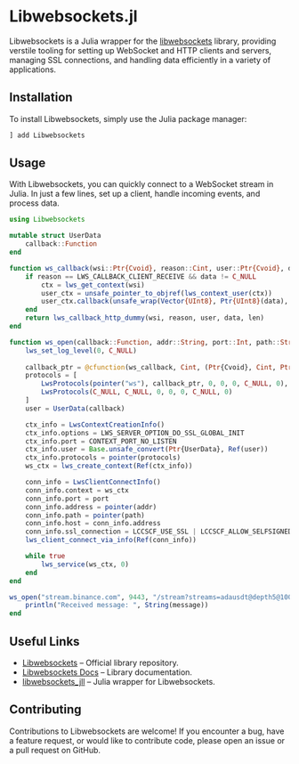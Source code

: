 # Libwebsockets.jl

Libwebsockets is a Julia wrapper for the [libwebsockets](https://libwebsockets.org/) library, providing verstile tooling for setting up WebSocket and HTTP clients and servers, managing SSL connections, and handling data efficiently in a variety of applications.

## Installation

To install Libwebsockets, simply use the Julia package manager:

```julia
] add Libwebsockets
```

## Usage

With Libwebsockets, you can quickly connect to a WebSocket stream in Julia. In just a few lines, set up a client, handle incoming events, and process data.

```julia
using Libwebsockets

mutable struct UserData
    callback::Function
end

function ws_callback(wsi::Ptr{Cvoid}, reason::Cint, user::Ptr{Cvoid}, data::Ptr{Cvoid}, len::Csize_t)
    if reason == LWS_CALLBACK_CLIENT_RECEIVE && data != C_NULL
        ctx = lws_get_context(wsi)
        user_ctx = unsafe_pointer_to_objref(lws_context_user(ctx))
        user_ctx.callback(unsafe_wrap(Vector{UInt8}, Ptr{UInt8}(data), len))
    end
    return lws_callback_http_dummy(wsi, reason, user, data, len)
end

function ws_open(callback::Function, addr::String, port::Int, path::String)
    lws_set_log_level(0, C_NULL)
    
    callback_ptr = @cfunction(ws_callback, Cint, (Ptr{Cvoid}, Cint, Ptr{Cvoid}, Ptr{Cvoid}, Csize_t))
    protocols = [
        LwsProtocols(pointer("ws"), callback_ptr, 0, 0, 0, C_NULL, 0),
        LwsProtocols(C_NULL, C_NULL, 0, 0, 0, C_NULL, 0)
    ]
    user = UserData(callback)

    ctx_info = LwsContextCreationInfo()
    ctx_info.options = LWS_SERVER_OPTION_DO_SSL_GLOBAL_INIT
    ctx_info.port = CONTEXT_PORT_NO_LISTEN
    ctx_info.user = Base.unsafe_convert(Ptr{UserData}, Ref(user))
    ctx_info.protocols = pointer(protocols)
    ws_ctx = lws_create_context(Ref(ctx_info))

    conn_info = LwsClientConnectInfo()
    conn_info.context = ws_ctx
    conn_info.port = port
    conn_info.address = pointer(addr)
    conn_info.path = pointer(path)
    conn_info.host = conn_info.address
    conn_info.ssl_connection = LCCSCF_USE_SSL | LCCSCF_ALLOW_SELFSIGNED
    lws_client_connect_via_info(Ref(conn_info))

    while true
        lws_service(ws_ctx, 0)
    end
end

ws_open("stream.binance.com", 9443, "/stream?streams=adausdt@depth5@100ms") do message
    println("Received message: ", String(message))
end
```

## Useful Links

- [Libwebsockets](https://github.com/warmcat/libwebsockets) – Official library repository.  
- [Libwebsockets Docs](https://libwebsockets.org/) – Library documentation.
- [libwebsockets_jll](https://github.com/JuliaBinaryWrappers/libwebsockets_jll.jl) – Julia wrapper for Libwebsockets.

## Contributing

Contributions to Libwebsockets are welcome! If you encounter a bug, have a feature request, or would like to contribute code, please open an issue or a pull request on GitHub.
